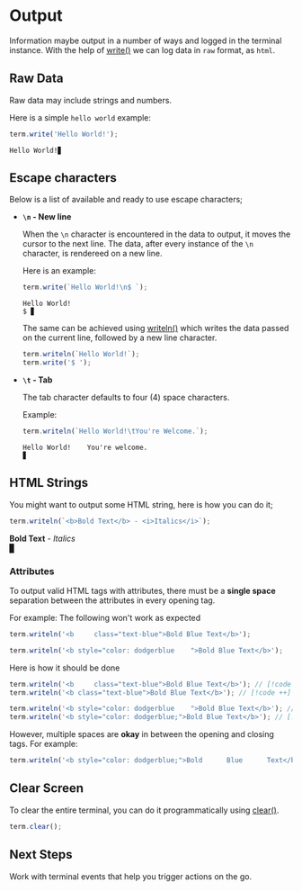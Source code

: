 # Output

Information maybe output in a number of ways and logged in the terminal instance. With the help of [write()](../api/index.md) we can log data in `raw` format, as `html`.

## Raw Data

Raw data may include strings and numbers. 

Here is a simple `hello world` example:

```js
term.write('Hello World!');
```

<browser-preview>

    Hello World!▊
</browser-preview>

## Escape characters

Below is a list of available and ready to use escape characters;

- **`\n` - New line**

    When the `\n` character is encountered in the data to output, it moves the cursor to the next line.
    The data, after every instance of the `\n` character, is rendereed on a new line.

    Here is an example:

    ```js
    term.write(`Hello World!\n$ `);
    ```

    <browser-preview>

      Hello World!
      $ ▊
    </browser-preview>

    The same can be achieved using [writeln()](../api/index.md) which writes the
    data passed on the current line, followed by a new line character.

    ```js
    term.writeln(`Hello World!`);
    term.write('$ ');
    ```


- **`\t` - Tab**

    The tab character defaults to four (4) space characters.

    Example: 

    ```js
    term.writeln(`Hello World!\tYou're Welcome.`);
    ```

    <browser-preview>

      Hello World!    You're welcome.
      ▊
    </browser-preview>

## HTML Strings

You might want to output some HTML string, here is how you can do it;

```js
term.writeln(`<b>Bold Text</b> - <i>Italics</i>`);
```

<browser-preview>

  <b>Bold Text</b> - <i>Italics</i>
  <br>▊
</browser-preview>

### Attributes

To output valid HTML tags with attributes, there must be a **single space** separation between the attributes in every opening tag.

For example: The following won't work as expected

```js
term.writeln('<b     class="text-blue">Bold Blue Text</b>');

term.writeln('<b style="color: dodgerblue    ">Bold Blue Text</b>');
```

Here is how it should be done

```js
term.writeln('<b     class="text-blue">Bold Blue Text</b>'); // [!code --]
term.writeln('<b class="text-blue">Bold Blue Text</b>'); // [!code ++]

term.writeln('<b style="color: dodgerblue    ">Bold Blue Text</b>'); // [!code --]
term.writeln('<b style="color: dodgerblue;">Bold Blue Text</b>'); // [!code ++]
```

However, multiple spaces are **okay** in between the opening and closing tags. For example:

```js
term.writeln('<b style="color: dodgerblue;">Bold      Blue      Text</b>');
```

## Clear Screen

To clear the entire terminal, you can do it programmatically using
[clear()](../api/index.md). 

```js
term.clear();
```

## Next Steps

Work with terminal events that help you trigger actions on the go.
